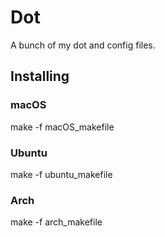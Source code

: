 # Dot

A bunch of my dot and config files.

## Installing

### macOS

make -f macOS_makefile <target>

### Ubuntu

make -f ubuntu_makefile <target>

### Arch

make -f arch_makefile <target>
